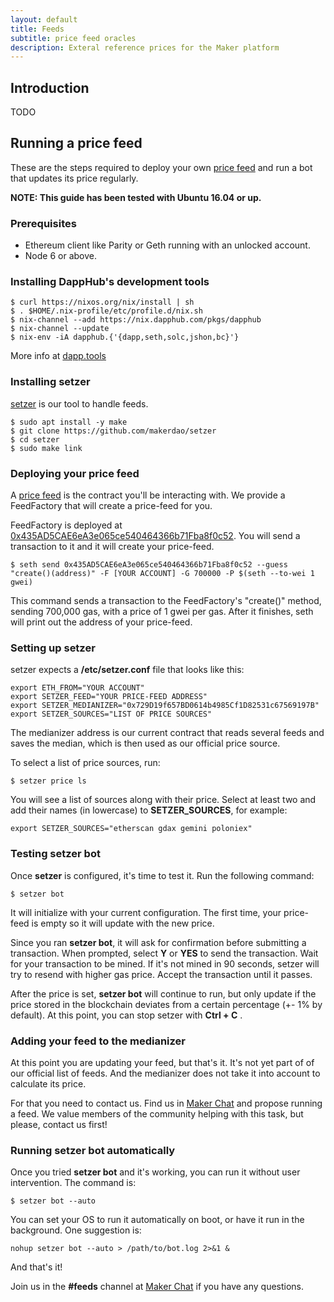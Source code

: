 ```yaml
---
layout: default
title: Feeds
subtitle: price feed oracles
description: Exteral reference prices for the Maker platform
---
```


## Introduction

TODO

## Running a price feed

These are the steps required to deploy your own [price feed](https://github.com/makerdao/price-feed) and run a bot that updates its price regularly.

**NOTE: This guide has been tested with Ubuntu 16.04 or up.**

### Prerequisites

* Ethereum client like Parity or Geth running with an unlocked account.
* Node 6 or above.

### Installing DappHub's development tools

```
$ curl https://nixos.org/nix/install | sh
$ . $HOME/.nix-profile/etc/profile.d/nix.sh
$ nix-channel --add https://nix.dapphub.com/pkgs/dapphub
$ nix-channel --update
$ nix-env -iA dapphub.{'{dapp,seth,solc,jshon,bc}'}
```

More info at [dapp.tools](https://dapp.tools)

### Installing setzer

[setzer](https://github.com/makerdao/setzer) is our tool to handle feeds.

```
$ sudo apt install -y make
$ git clone https://github.com/makerdao/setzer
$ cd setzer
$ sudo make link
```
### Deploying your price feed

A [price feed](https://github.com/makerdao/price-feed) is the contract you'll be interacting with. We provide a FeedFactory that will create a price-feed for you.

FeedFactory is deployed at [0x435AD5CAE6eA3e065ce540464366b71Fba8f0c52](href="https://etherscan.io/address/0x435ad5cae6ea3e065ce540464366b71fba8f0c52). You will send a transaction to it and it will create your price-feed.

```
$ seth send 0x435AD5CAE6eA3e065ce540464366b71Fba8f0c52 --guess "create()(address)" -F [YOUR ACCOUNT] -G 700000 -P $(seth --to-wei 1 gwei)
```

This command sends a transaction to the FeedFactory's "create()" method, sending 700,000 gas, with a price of 1 gwei per gas. After it finishes, seth will print out the address of your price-feed.

### Setting up setzer

setzer expects a **/etc/setzer.conf** file that looks like this:

```
export ETH_FROM="YOUR ACCOUNT"
export SETZER_FEED="YOUR PRICE-FEED ADDRESS"
export SETZER_MEDIANIZER="0x729D19f657BD0614b4985Cf1D82531c67569197B"
export SETZER_SOURCES="LIST OF PRICE SOURCES"
```

The medianizer address is our current contract that reads several feeds and saves the median, which is then used as our official price source.

To select a list of price sources, run:

```
$ setzer price ls
```

You will see a list of sources along with their price. Select at least two and add their names (in lowercase) to **SETZER_SOURCES**, for example:

```
export SETZER_SOURCES="etherscan gdax gemini poloniex"
```
### Testing setzer bot

Once **setzer** is configured, it's time to test it. Run the following command:

```
$ setzer bot
```

It will initialize with your current configuration. The first time, your price-feed is empty so it will update with the new price.

Since you ran **setzer bot**, it will ask for confirmation before submitting a transaction. When prompted, select **Y** or **YES** to send the transaction. Wait for your transaction to be mined. If it's not mined in 90 seconds, setzer will try to resend with higher gas price. Accept the transaction until it passes.

After the price is set, **setzer bot** will continue to run, but only update if the price stored in the blockchain deviates from a certain percentage (+- 1% by default). At this point, you can stop setzer with **Ctrl + C** .

### Adding your feed to the medianizer

At this point you are updating your feed, but that's it. It's not yet part of of our official list of feeds. And the medianizer does not take it into account to calculate its price.

For that you need to contact us. Find us in [Maker Chat](https://chat.makerdao.com/channel/general) and propose running a feed. We value members of the community helping with this task, but please, contact us first!

### Running setzer bot automatically

Once you tried **setzer bot** and it's working, you can run it without user intervention. The command is:

```
$ setzer bot --auto
```

You can set your OS to run it automatically on boot, or have it run in the background. One suggestion is:

```
nohup setzer bot --auto > /path/to/bot.log 2>&1 &
```
And that's it!

Join us in the **#feeds** channel at [Maker Chat](https://chat.makerdao.com/channel/feeds) if you have any questions.
